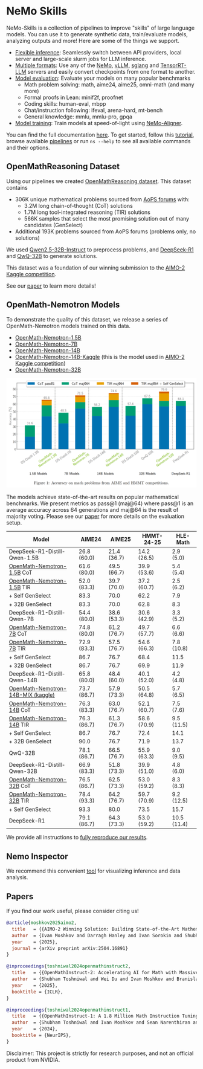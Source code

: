 # NeMo Skills

NeMo-Skills is a collection of pipelines to improve "skills" of large language models. You can use it to generate synthetic data, train/evaluate models, analyzing outputs and more!
Here are some of the things we support.

- [Flexible inference](https://nvidia.github.io/NeMo-Skills/basics/inference): Seamlessly switch between API providers, local server and large-scale slurm jobs for LLM inference.
- [Multiple formats](https://nvidia.github.io/NeMo-Skills/pipelines/checkpoint-conversion): Use any of the [NeMo](https://github.com/NVIDIA/NeMo), [vLLM](https://github.com/vllm-project/vllm), [sglang](https://github.com/sgl-project/sglang)
  and [TensorRT-LLM](https://github.com/NVIDIA/TensorRT-LLM) servers and easily convert checkpoints from one format to another.
- [Model evaluation](https://nvidia.github.io/NeMo-Skills/pipelines/evaluation): Evaluate your models on many popular benchmarks
    - Math problem solving: math, aime24, aime25, omni-math (and many more)
    - Formal proofs in Lean: minif2f, proofnet
    - Coding skills: human-eval, mbpp
    - Chat/instruction following: ifeval, arena-hard, mt-bench
    - General knowledge: mmlu, mmlu-pro, gpqa
- [Model training](https://nvidia.github.io/NeMo-Skills/pipelines/training): Train models at speed-of-light using [NeMo-Aligner](https://github.com/NVIDIA/NeMo-Aligner/).

You can find the full documentation [here](https://nvidia.github.io/NeMo-Skills/).
To get started, follow this [tutorial](https://nvidia.github.io/NeMo-Skills/basics),
browse available [pipelines](https://nvidia.github.io/NeMo-Skills/pipelines) or run `ns --help` to see all available
commands and their options.

## OpenMathReasoning Dataset

Using our pipelines we created [OpenMathReasoning dataset](https://huggingface.co/datasets/nvidia/OpenMathReasoning).
This dataset contains

* 306K unique mathematical problems sourced from [AoPS forums](https://artofproblemsolving.com/community) with: 
    * 3.2M long chain-of-thought (CoT) solutions
    * 1.7M long tool-integrated reasoning (TIR) solutions
    * 566K samples that select the most promising solution out of many candidates (GenSelect)
* Additional 193K problems sourced from AoPS forums (problems only, no solutions)
  
We used [Qwen2.5-32B-Instruct](https://huggingface.co/Qwen/Qwen2.5-32B-Instruct) to preprocess problems, and
[DeepSeek-R1](https://huggingface.co/deepseek-ai/DeepSeek-R1) and [QwQ-32B](https://huggingface.co/Qwen/QwQ-32B) to generate solutions.

This dataset was a foundation of our winning submission to the
[AIMO-2 Kaggle competition](https://www.kaggle.com/competitions/ai-mathematical-olympiad-progress-prize-2/leaderboard).

See our [paper](https://arxiv.org/abs/2504.16891) to learn more details!

## OpenMath-Nemotron Models

To demonstrate the quality of this dataset, we release a series of OpenMath-Nemotron models trained on this data.

* [OpenMath-Nemotron-1.5B](https://huggingface.co/nvidia/OpenMath-Nemotron-1.5B)
* [OpenMath-Nemotron-7B](https://huggingface.co/nvidia/OpenMath-Nemotron-7B)
* [OpenMath-Nemotron-14B](https://huggingface.co/nvidia/OpenMath-Nemotron-14B)
* [OpenMath-Nemotron-14B-Kaggle](https://huggingface.co/nvidia/OpenMath-Nemotron-14B-Kaggle) (this is the model used in [AIMO-2 Kaggle competition](https://www.kaggle.com/competitions/ai-mathematical-olympiad-progress-prize-2/leaderboard))
* [OpenMath-Nemotron-32B](https://huggingface.co/nvidia/OpenMath-Nemotron-32B)

![Evaluation Results](./docs/openmath-results.png)

The models achieve state-of-the-art results on popular mathematical benchmarks. We present metrics as pass@1 (maj@64) where pass@1
is an average accuracy across 64 generations and maj@64 is the result of majority voting.
Please see our [paper](https://arxiv.org/abs/2504.16891) for more details on the evaluation setup.

| Model                         | AIME24 |  AIME25     |  HMMT-24-25     | HLE-Math    |
|-------------------------------|-----------------|-------|-------|-------------|
| DeepSeek-R1-Distill-Qwen-1.5B | 26.8 (60.0)     | 21.4 (36.7) | 14.2 (26.5) | 2.9 (5.0)   |
| [OpenMath-Nemotron-1.5B](https://huggingface.co/nvidia/OpenMath-Nemotron-1.5B) CoT   | 61.6 (80.0)     | 49.5 (66.7) | 39.9 (53.6) | 5.4 (5.4)   |
| [OpenMath-Nemotron-1.5B](https://huggingface.co/nvidia/OpenMath-Nemotron-1.5B) TIR   | 52.0 (83.3)     | 39.7 (70.0) | 37.2 (60.7) | 2.5 (6.2)   |
| + Self GenSelect              | 83.3            | 70.0  | 62.2  | 7.9         |
| + 32B GenSelect               | 83.3            | 70.0  | 62.8  | 8.3         |
| DeepSeek-R1-Distill-Qwen-7B  | 54.4 (80.0)     | 38.6 (53.3) | 30.6 (42.9) | 3.3 (5.2)   |
| [OpenMath-Nemotron-7B](https://huggingface.co/nvidia/OpenMath-Nemotron-7B) CoT    | 74.8 (80.0)     | 61.2 (76.7) | 49.7 (57.7) | 6.6 (6.6)   |
| [OpenMath-Nemotron-7B](https://huggingface.co/nvidia/OpenMath-Nemotron-7B) TIR    | 72.9 (83.3)     | 57.5 (76.7) | 54.6 (66.3) | 7.8 (10.8)  |
| + Self GenSelect              | 86.7            | 76.7  | 68.4  | 11.5        |
| + 32B GenSelect               | 86.7            | 76.7  | 69.9  | 11.9        |
| DeepSeek-R1-Distill-Qwen-14B | 65.8 (80.0)     | 48.4 (60.0) | 40.1 (52.0) | 4.2 (4.8)   |
| [OpenMath-Nemotron-14B-MIX (kaggle)](https://huggingface.co/nvidia/OpenMath-Nemotron-14B-Kaggle) | 73.7 (86.7) | 57.9 (73.3) | 50.5 (64.8) | 5.7 (6.5)   |
| [OpenMath-Nemotron-14B](https://huggingface.co/nvidia/OpenMath-Nemotron-14B) CoT   | 76.3 (83.3)     | 63.0 (76.7) | 52.1 (60.7) | 7.5 (7.6)   |
| [OpenMath-Nemotron-14B](https://huggingface.co/nvidia/OpenMath-Nemotron-14B) TIR   | 76.3 (86.7)     | 61.3 (76.7) | 58.6 (70.9) | 9.5 (11.5)  |
| + Self GenSelect              | 86.7            | 76.7  | 72.4  | 14.1        |
| + 32B GenSelect               | 90.0            | 76.7  | 71.9  | 13.7        |
| QwQ-32B                       | 78.1 (86.7)     | 66.5 (76.7) | 55.9 (63.3) | 9.0 (9.5)   |
| DeepSeek-R1-Distill-Qwen-32B | 66.9 (83.3)     | 51.8 (73.3) | 39.9 (51.0) | 4.8 (6.0)   |
| [OpenMath-Nemotron-32B](https://huggingface.co/nvidia/OpenMath-Nemotron-32B) CoT   | 76.5 (86.7)     | 62.5 (73.3) | 53.0 (59.2) | 8.3 (8.3)   |
| [OpenMath-Nemotron-32B](https://huggingface.co/nvidia/OpenMath-Nemotron-32B) TIR   | 78.4 (93.3)     | 64.2 (76.7) | 59.7 (70.9) | 9.2 (12.5)  |
| + Self GenSelect              | 93.3            | 80.0  | 73.5  | 15.7        |
| DeepSeek-R1                   | 79.1 (86.7)     | 64.3 (73.3) | 53.0 (59.2) | 10.5 (11.4) |

We provide all instructions to [fully reproduce our results](https://nvidia.github.io/NeMo-Skills/openmathreasoning1).

## Nemo Inspector

We recommend this convenient [tool](https://github.com/NVIDIA/NeMo-Inspector) for visualizing inference and data analysis.

## Papers

If you find our work useful, please consider citing us!

```bibtex
@article{moshkov2025aimo2,
  title   = {{AIMO-2 Winning Solution: Building State-of-the-Art Mathematical Reasoning Models with OpenMathReasoning dataset}},
  author  = {Ivan Moshkov and Darragh Hanley and Ivan Sorokin and Shubham Toshniwal and Christof Henkel and Benedikt Schifferer and Wei Du and Igor Gitman},
  year    = {2025},
  journal = {arXiv preprint arXiv:2504.16891}
}
```

```bibtex
@inproceedings{toshniwal2024openmathinstruct2,
  title   = {{OpenMathInstruct-2: Accelerating AI for Math with Massive Open-Source Instruction Data}},
  author  = {Shubham Toshniwal and Wei Du and Ivan Moshkov and Branislav Kisacanin and Alexan Ayrapetyan and Igor Gitman},
  year    = {2025},
  booktitle = {ICLR},
}
```

```bibtex
@inproceedings{toshniwal2024openmathinstruct1,
  title   = {{OpenMathInstruct-1: A 1.8 Million Math Instruction Tuning Dataset}},
  author  = {Shubham Toshniwal and Ivan Moshkov and Sean Narenthiran and Daria Gitman and Fei Jia and Igor Gitman},
  year    = {2024},
  booktitle = {NeurIPS},
}
```

Disclaimer: This project is strictly for research purposes, and not an official product from NVIDIA.
